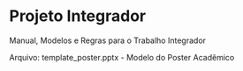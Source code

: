 # Projeto Integrador

Manual, Modelos e Regras para o Trabalho Integrador

Arquivo:
template_poster.pptx - Modelo do Poster Acadêmico

